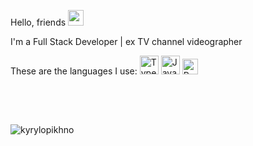 <span>Hello, friends</span>
<img src="https://media.giphy.com/media/hvRJCLFzcasrR4ia7z/giphy.gif" height="25">

<p align="left">I'm a Full Stack Developer | ex TV channel videographer</p>

<span>These are the languages I use: </span>
<img src="https://techstack-generator.vercel.app/ts-icon.svg" alt="TypeScript" width="30" height="30" />
<img src="https://techstack-generator.vercel.app/js-icon.svg" alt="JavaScript" width="30" height="30" />
<img src="https://techstack-generator.vercel.app/python-icon.svg" alt="Python" width="25" height="25" />

<br/>  
<br/>  

##
<p align="left"> <img src="https://komarev.com/ghpvc/?username=kyrylopikhno&label=Profile%20views&color=0e75b6&style=flat" alt="kyrylopikhno" /> </p>




